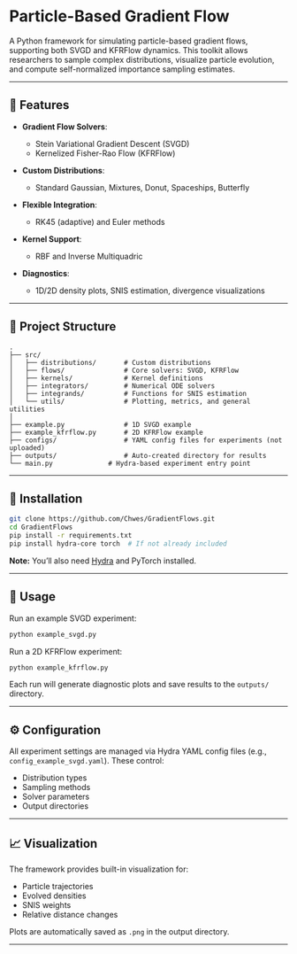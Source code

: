 # Particle-Based Gradient Flow

A Python framework for simulating particle-based gradient flows, supporting both SVGD and KFRFlow dynamics. This toolkit allows researchers to sample complex distributions, visualize particle evolution, and compute self-normalized importance sampling estimates.

---

## 🔧 Features

- **Gradient Flow Solvers**:
  - Stein Variational Gradient Descent (SVGD)
  - Kernelized Fisher-Rao Flow (KFRFlow)

- **Custom Distributions**:
  - Standard Gaussian, Mixtures, Donut, Spaceships, Butterfly

- **Flexible Integration**:
  - RK45 (adaptive) and Euler methods

- **Kernel Support**:
  - RBF and Inverse Multiquadric

- **Diagnostics**:
  - 1D/2D density plots, SNIS estimation, divergence visualizations

---

## 🧩 Project Structure

```
.
├── src/
│   ├── distributions/       # Custom distributions
│   ├── flows/               # Core solvers: SVGD, KFRFlow
│   ├── kernels/             # Kernel definitions
│   ├── integrators/         # Numerical ODE solvers
│   ├── integrands/          # Functions for SNIS estimation
│   └── utils/               # Plotting, metrics, and general utilities
│  
├── example.py               # 1D SVGD example
├── example_kfrflow.py       # 2D KFRFlow example
├── configs/                 # YAML config files for experiments (not uploaded)
├── outputs/                 # Auto-created directory for results
└── main.py              # Hydra-based experiment entry point
```

---

## 🚀 Installation

```bash
git clone https://github.com/Chwes/GradientFlows.git
cd GradientFlows
pip install -r requirements.txt
pip install hydra-core torch  # If not already included
```

**Note:** You’ll also need [Hydra](https://hydra.cc/) and PyTorch installed.

---

## 🧪 Usage

Run an example SVGD experiment:

```bash
python example_svgd.py
```

Run a 2D KFRFlow experiment:

```bash
python example_kfrflow.py
```

Each run will generate diagnostic plots and save results to the `outputs/` directory.

---

## ⚙️ Configuration

All experiment settings are managed via Hydra YAML config files (e.g., `config_example_svgd.yaml`). These control:

- Distribution types
- Sampling methods
- Solver parameters
- Output directories

---

## 📈 Visualization

The framework provides built-in visualization for:

- Particle trajectories
- Evolved densities
- SNIS weights
- Relative distance changes

Plots are automatically saved as `.png` in the output directory.

---
